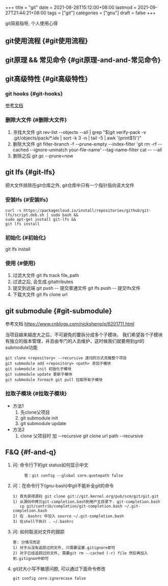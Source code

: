 +++
title = "git"
date = 2021-08-28T15:12:00+08:00
lastmod = 2021-09-27T21:44:21+08:00
tags = ["git"]
categories = ["gnu"]
draft = false
+++

git简易指导, 个人使用心得

<!--more-->


## git使用流程 {#git使用流程}


## git原理 && 常见命令 {#git原理-and-and-常见命令}


## git高级特性 {#git高级特性}


### git hooks {#git-hooks}

[参考文档](https://blog.csdn.net/jessise%5Fzhan/article/details/80131618)


### 删除大文件 {#删除大文件}

1.  寻找大文件
    git rev-list --objects --all | grep "$(git verify-pack -v .git/objects/pack/\*.idx | sort -k 3 -n | tail -5 | awk '{print$1}')"
2.  删除大文件
    git filter-branch -f --prune-empty --index-filter 'git rm -rf --cached --ignore-unmatch your-file-name' --tag-name-filter cat -- --all
3.  删除之后
    git gc --prune=now


## git lfs {#git-lfs}

把大文件排除在git仓库之外, git仓库中只有一个指针指向该大文件


### 安装lfs {#安装lfs}

```text
curl -s https://packagecloud.io/install/repositories/github/git-lfs/script.deb.sh | sudo bash &&
sudo apt-get install git-lfs &&
git lfs install
```


### 初始化 {#初始化}

git lfs install


### 使用 {#使用}

1.  过滤大文件
    git lfs track file\_path
2.  过滤之后, 会生成.gitattributes
3.  提交到远端
    git push      -- 提交普通文件
    git lfs push  -- 提交lfs文件
4.  下载大文件
    git lfs clone url


## git submodule {#git-submodule}

参考文档 <https://www.cnblogs.com/nicksheng/p/6201711.html>

当项目越来越庞大之后，不可避免的要拆分成多个子模块，
我们希望各个子模块有独立的版本管理，并且由专门的人去维护，这时候我们就要用到git的submodule功能

```text
git clone <repository> --recursive 递归的方式克隆整个项目
git submodule add <repository> <path> 添加子模块
git submodule init 初始化子模块
git submodule update 更新子模块
git submodule foreach git pull 拉取所有子模块
```


### 拉取子模块 {#拉取子模块}

-   方法1
    1.  先clone父项目
    2.  git submodule init
    3.  git submodule update
-   方法2
    1.  clone 父项目时 加 --recursive
        git clone url path --recursive


## F&Q {#f-and-q}

1.  问: 命令行下的git status如何显示中文

    ```text
         答：git config --global core.quotepath false
    ```
2.  问：在命令行下(gnu-bash)中git不能补全git的命令

    ```text
    1) 首先获得源码 git clone git://git.kernel.org/pub/scm/git/git.git
    1) 从源码中拷贝git-completion.bash到用户主目录下. git-completion.bash
       cp git/contrib/completion/git-completion.bash ~/.git-completion.bash
    2) 在 .bashrc 中加入 source ~/.git-completion.bash
    3) 在shell下执行 . ~/.bashrc
    ```
3.  问: 如何取消对文件的跟踪

    ```text
    答: 分情况而定
    1) 对于从没有追踪过的文件, 只需要设置.gitignore即可
    2) 对于已经追踪过的文件, 需要git rm --cached (-r) file 然后再加入到.gitignoe中即可
    ```
4.  git对大小写不敏感问题, 可以通过下面命令修改

    ```text
    git config core.ignorecase false
    ```